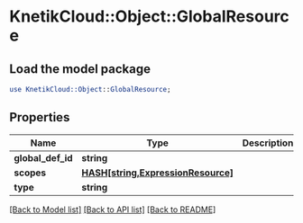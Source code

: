 # KnetikCloud::Object::GlobalResource

## Load the model package
```perl
use KnetikCloud::Object::GlobalResource;
```

## Properties
Name | Type | Description | Notes
------------ | ------------- | ------------- | -------------
**global_def_id** | **string** |  | [optional] 
**scopes** | [**HASH[string,ExpressionResource]**](ExpressionResource.md) |  | [optional] 
**type** | **string** |  | [optional] 

[[Back to Model list]](../README.md#documentation-for-models) [[Back to API list]](../README.md#documentation-for-api-endpoints) [[Back to README]](../README.md)



